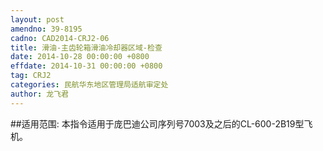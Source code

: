 ```yaml
---
layout: post
amendno: 39-8195
cadno: CAD2014-CRJ2-06
title: 滑油-主齿轮箱滑油冷却器区域-检查
date: 2014-10-28 00:00:00 +0800
effdate: 2014-10-31 00:00:00 +0800
tag: CRJ2
categories: 民航华东地区管理局适航审定处
author: 龙飞君
---
```


##适用范围:
本指令适用于庞巴迪公司序列号7003及之后的CL-600-2B19型飞机。

